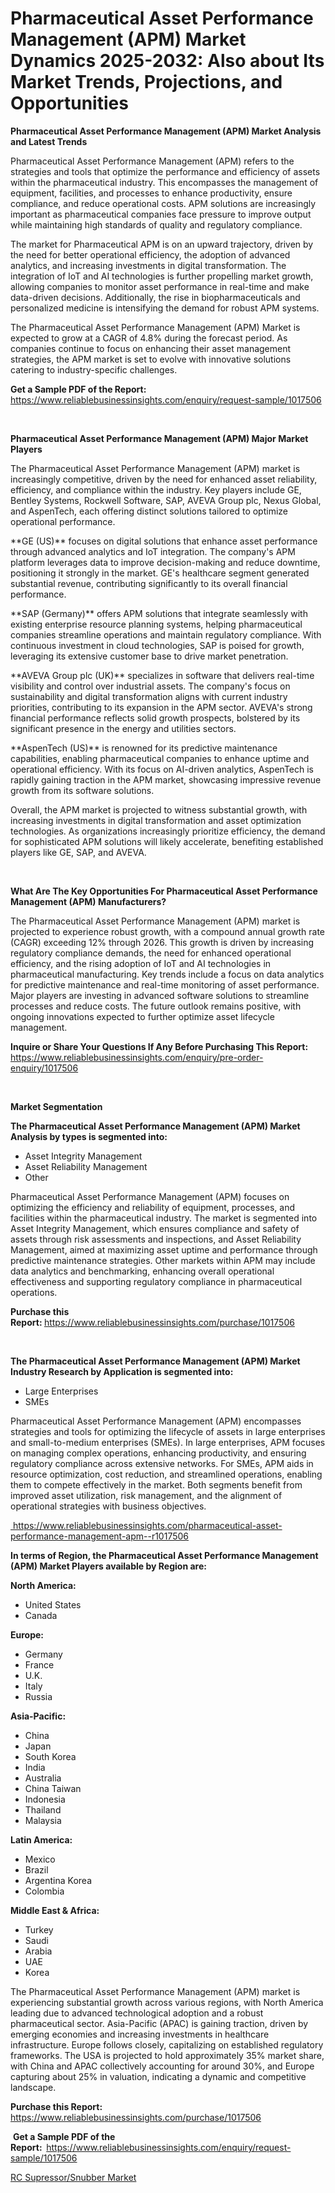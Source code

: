 <p><h1>Pharmaceutical Asset Performance Management (APM) Market Dynamics 2025-2032: Also about Its Market Trends, Projections, and Opportunities</h1></p><p><strong>Pharmaceutical Asset Performance Management (APM) Market Analysis and Latest Trends</strong></p>
<p><p>Pharmaceutical Asset Performance Management (APM) refers to the strategies and tools that optimize the performance and efficiency of assets within the pharmaceutical industry. This encompasses the management of equipment, facilities, and processes to enhance productivity, ensure compliance, and reduce operational costs. APM solutions are increasingly important as pharmaceutical companies face pressure to improve output while maintaining high standards of quality and regulatory compliance.</p><p>The market for Pharmaceutical APM is on an upward trajectory, driven by the need for better operational efficiency, the adoption of advanced analytics, and increasing investments in digital transformation. The integration of IoT and AI technologies is further propelling market growth, allowing companies to monitor asset performance in real-time and make data-driven decisions. Additionally, the rise in biopharmaceuticals and personalized medicine is intensifying the demand for robust APM systems.</p><p>The Pharmaceutical Asset Performance Management (APM) Market is expected to grow at a CAGR of 4.8% during the forecast period. As companies continue to focus on enhancing their asset management strategies, the APM market is set to evolve with innovative solutions catering to industry-specific challenges.</p></p>
<p><strong>Get a Sample PDF of the Report:&nbsp;</strong> <a href="https://www.reliablebusinessinsights.com/enquiry/request-sample/1017506?utm_campaign=3100&utm_medium=2&utm_source=Github&utm_content=ia&utm_term=28032025&utm_id=pharmaceutical-asset-performance-management-apm">https://www.reliablebusinessinsights.com/enquiry/request-sample/1017506</a></p>
<p>&nbsp;</p>
<p><strong>Pharmaceutical Asset Performance Management (APM) Major Market Players</strong></p>
<p><p>The Pharmaceutical Asset Performance Management (APM) market is increasingly competitive, driven by the need for enhanced asset reliability, efficiency, and compliance within the industry. Key players include GE, Bentley Systems, Rockwell Software, SAP, AVEVA Group plc, Nexus Global, and AspenTech, each offering distinct solutions tailored to optimize operational performance.</p><p>**GE (US)** focuses on digital solutions that enhance asset performance through advanced analytics and IoT integration. The company's APM platform leverages data to improve decision-making and reduce downtime, positioning it strongly in the market. GE's healthcare segment generated substantial revenue, contributing significantly to its overall financial performance.</p><p>**SAP (Germany)** offers APM solutions that integrate seamlessly with existing enterprise resource planning systems, helping pharmaceutical companies streamline operations and maintain regulatory compliance. With continuous investment in cloud technologies, SAP is poised for growth, leveraging its extensive customer base to drive market penetration.</p><p>**AVEVA Group plc (UK)** specializes in software that delivers real-time visibility and control over industrial assets. The company's focus on sustainability and digital transformation aligns with current industry priorities, contributing to its expansion in the APM sector. AVEVA's strong financial performance reflects solid growth prospects, bolstered by its significant presence in the energy and utilities sectors.</p><p>**AspenTech (US)** is renowned for its predictive maintenance capabilities, enabling pharmaceutical companies to enhance uptime and operational efficiency. With its focus on AI-driven analytics, AspenTech is rapidly gaining traction in the APM market, showcasing impressive revenue growth from its software solutions.</p><p>Overall, the APM market is projected to witness substantial growth, with increasing investments in digital transformation and asset optimization technologies. As organizations increasingly prioritize efficiency, the demand for sophisticated APM solutions will likely accelerate, benefiting established players like GE, SAP, and AVEVA.</p></p>
<p>&nbsp;</p>
<p><strong>What Are The Key Opportunities For Pharmaceutical Asset Performance Management (APM) Manufacturers?</strong></p>
<p><p>The Pharmaceutical Asset Performance Management (APM) market is projected to experience robust growth, with a compound annual growth rate (CAGR) exceeding 12% through 2026. This growth is driven by increasing regulatory compliance demands, the need for enhanced operational efficiency, and the rising adoption of IoT and AI technologies in pharmaceutical manufacturing. Key trends include a focus on data analytics for predictive maintenance and real-time monitoring of asset performance. Major players are investing in advanced software solutions to streamline processes and reduce costs. The future outlook remains positive, with ongoing innovations expected to further optimize asset lifecycle management.</p></p>
<p><strong>Inquire or Share Your Questions If Any Before Purchasing This Report:</strong> <a href="https://www.reliablebusinessinsights.com/enquiry/pre-order-enquiry/1017506?utm_campaign=3100&utm_medium=2&utm_source=Github&utm_content=ia&utm_term=28032025&utm_id=pharmaceutical-asset-performance-management-apm">https://www.reliablebusinessinsights.com/enquiry/pre-order-enquiry/1017506</a></p>
<p>&nbsp;</p>
<p><strong>Market Segmentation</strong></p>
<p><strong>The Pharmaceutical Asset Performance Management (APM) Market Analysis by types is segmented into:</strong></p>
<p><ul><li>Asset Integrity Management</li><li>Asset Reliability Management</li><li>Other</li></ul></p>
<p><p>Pharmaceutical Asset Performance Management (APM) focuses on optimizing the efficiency and reliability of equipment, processes, and facilities within the pharmaceutical industry. The market is segmented into Asset Integrity Management, which ensures compliance and safety of assets through risk assessments and inspections, and Asset Reliability Management, aimed at maximizing asset uptime and performance through predictive maintenance strategies. Other markets within APM may include data analytics and benchmarking, enhancing overall operational effectiveness and supporting regulatory compliance in pharmaceutical operations.</p></p>
<p><strong>Purchase this Report:&nbsp;</strong><a href="https://www.reliablebusinessinsights.com/purchase/1017506?utm_campaign=3100&utm_medium=2&utm_source=Github&utm_content=ia&utm_term=28032025&utm_id=pharmaceutical-asset-performance-management-apm">https://www.reliablebusinessinsights.com/purchase/1017506</a></p>
<p>&nbsp;</p>
<p><strong>The Pharmaceutical Asset Performance Management (APM) Market Industry Research by Application is segmented into:</strong></p>
<p><ul><li>Large Enterprises</li><li>SMEs</li></ul></p>
<p><p>Pharmaceutical Asset Performance Management (APM) encompasses strategies and tools for optimizing the lifecycle of assets in large enterprises and small-to-medium enterprises (SMEs). In large enterprises, APM focuses on managing complex operations, enhancing productivity, and ensuring regulatory compliance across extensive networks. For SMEs, APM aids in resource optimization, cost reduction, and streamlined operations, enabling them to compete effectively in the market. Both segments benefit from improved asset utilization, risk management, and the alignment of operational strategies with business objectives.</p></p>
<p><a href="https://www.reliablebusinessinsights.com/pharmaceutical-asset-performance-management-apm--r1017506?utm_campaign=3100&utm_medium=2&utm_source=Github&utm_content=ia&utm_term=28032025&utm_id=pharmaceutical-asset-performance-management-apm">&nbsp;https://www.reliablebusinessinsights.com/pharmaceutical-asset-performance-management-apm--r1017506</a></p>
<p><strong>In terms of Region, the Pharmaceutical Asset Performance Management (APM) Market Players available by Region are:</strong></p>
<p>
    <p> <strong> North America: </strong>
        <ul>
            <li>United States</li>
            <li>Canada</li>
        </ul>
        </p> 
    <p> <strong> Europe: </strong>
        <ul>
            <li>Germany</li>
            <li>France</li>
            <li>U.K.</li>
            <li>Italy</li>
            <li>Russia</li>
        </ul>
        </p> 
    <p> <strong> Asia-Pacific: </strong>
        <ul>
            <li>China</li>
            <li>Japan</li>
            <li>South Korea</li>
            <li>India</li>
            <li>Australia</li>
            <li>China Taiwan</li>
            <li>Indonesia</li>
            <li>Thailand</li>
            <li>Malaysia</li>
        </ul>
        </p> 
    <p> <strong> Latin America: </strong>
        <ul>
            <li>Mexico</li>
            <li>Brazil</li>
            <li>Argentina Korea</li>
            <li>Colombia</li>
        </ul>
        </p> 
    <p> <strong> Middle East & Africa: </strong>
        <ul>
            <li>Turkey</li>
            <li>Saudi</li>
            <li>Arabia</li>
            <li>UAE</li>
            <li>Korea</li>
        </ul>
    </p>
    </p>
<p><p>The Pharmaceutical Asset Performance Management (APM) market is experiencing substantial growth across various regions, with North America leading due to advanced technological adoption and a robust pharmaceutical sector. Asia-Pacific (APAC) is gaining traction, driven by emerging economies and increasing investments in healthcare infrastructure. Europe follows closely, capitalizing on established regulatory frameworks. The USA is projected to hold approximately 35% market share, with China and APAC collectively accounting for around 30%, and Europe capturing about 25% in valuation, indicating a dynamic and competitive landscape.</p></p>
<p><strong>Purchase this Report: </strong><a href="https://www.reliablebusinessinsights.com/purchase/1017506?utm_campaign=3100&utm_medium=2&utm_source=Github&utm_content=ia&utm_term=28032025&utm_id=pharmaceutical-asset-performance-management-apm">https://www.reliablebusinessinsights.com/purchase/1017506</a></p>
<p>&nbsp;<strong>Get a Sample PDF of the Report:&nbsp;&nbsp;</strong><a href="https://www.reliablebusinessinsights.com/enquiry/request-sample/1017506?utm_campaign=3100&utm_medium=2&utm_source=Github&utm_content=ia&utm_term=28032025&utm_id=pharmaceutical-asset-performance-management-apm">https://www.reliablebusinessinsights.com/enquiry/request-sample/1017506</a></p>
<p><strong></strong></p>
<p><p><a href="https://github.com/tashipmhuiri/Market-Research-Report-List-1/blob/main/rc-supressorsnubber-market.md?utm_campaign=3100&utm_medium=2&utm_source=Github&utm_content=ia&utm_term=28032025&utm_id=pharmaceutical-asset-performance-management-apm">RC Supressor/Snubber Market</a></p></p>
